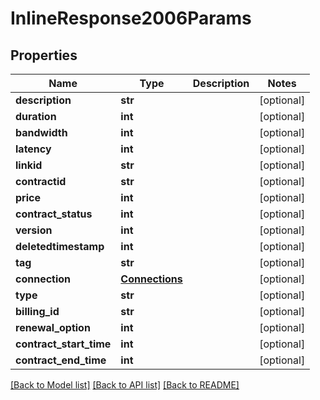 # InlineResponse2006Params

## Properties
Name | Type | Description | Notes
------------ | ------------- | ------------- | -------------
**description** | **str** |  | [optional] 
**duration** | **int** |  | [optional] 
**bandwidth** | **int** |  | [optional] 
**latency** | **int** |  | [optional] 
**linkid** | **str** |  | [optional] 
**contractid** | **str** |  | [optional] 
**price** | **int** |  | [optional] 
**contract_status** | **int** |  | [optional] 
**version** | **int** |  | [optional] 
**deletedtimestamp** | **int** |  | [optional] 
**tag** | **str** |  | [optional] 
**connection** | [**Connections**](Connections.md) |  | [optional] 
**type** | **str** |  | [optional] 
**billing_id** | **str** |  | [optional] 
**renewal_option** | **int** |  | [optional] 
**contract_start_time** | **int** |  | [optional] 
**contract_end_time** | **int** |  | [optional] 

[[Back to Model list]](../README.md#documentation-for-models) [[Back to API list]](../README.md#documentation-for-api-endpoints) [[Back to README]](../README.md)


